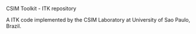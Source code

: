 CSIM Toolkit - ITK repository

A ITK code implemented by the CSIM Laboratory at University of Sao Paulo, Brazil.
